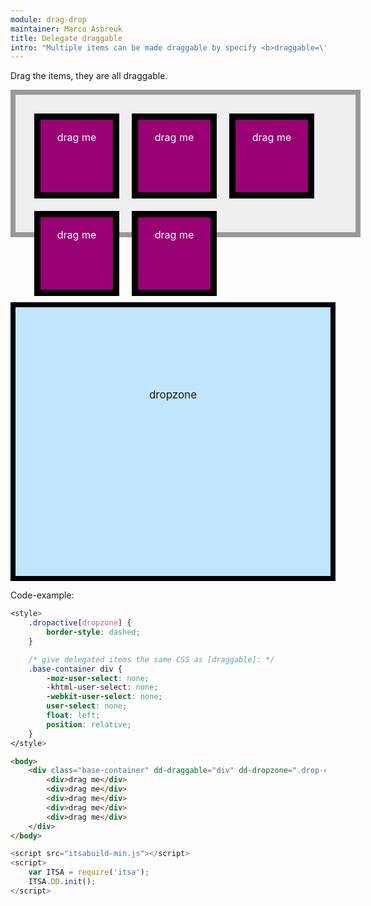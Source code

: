 ```yaml
---
module: drag-drop
maintainer: Marco Asbreuk
title: Delegate draggable
intro: "Multiple items can be made draggable by specify <b>draggable=\"css-selector\"</b> at a container-Element. Make sure that -when delegate- the delegated items have the same CSS as [draggable] has."
---
```


<style type="text/css">
    .base-container {
        width: 100%;
        height: 180px;
        background-color: #EEE;
        border: solid 8px #999;
        margin-bottom: 1em;
        padding: 20px;
    }
    .drop-container {
        width: 100%;
        height: 300px;
        border: solid 8px #000;
        background-color: #c0e5fd;
        display: inline-block;
        *display: inline;
        *zoom: 1;
        margin-right: 20px;
        text-align: center;
        font-size: 17px;
        padding-top: 130px;
    }
    .base-container div,
    .drop-container div {
        margin: 10px;
        height: 100px;
        width: 100px;
        background-color: #990073;
        border: 10px solid #000;
        cursor: default;
        display: inline-block;
        *display: inline;
        *zoom: 1;
        color: #FFF;
        text-align: center;
        font-size: 16px;
        line-height: 1.6em;
        padding: 16px 8px 0;
    }
    .base-container div {
        -moz-user-select: none;
        -khtml-user-select: none;
        -webkit-user-select: none;
        user-select: none;
        float: left;
        position: relative;
    }
    .dropactive[dropzone] {
        border-style: dashed;
    }
</style>

Drag the items, they are all draggable.

<div class="base-container" dd-draggable="div" dd-dropzone=".drop-container">
    <div>drag me</div>
    <div>drag me</div>
    <div>drag me</div>
    <div>drag me</div>
    <div>drag me</div>
</div>

<div class="drop-container" dropzone="true">dropzone</div>

<p class="spaced">Code-example:</p>

```css
<style>
    .dropactive[dropzone] {
        border-style: dashed;
    }

    /* give delegated items the same CSS as [draggable]: */
    .base-container div {
        -moz-user-select: none;
        -khtml-user-select: none;
        -webkit-user-select: none;
        user-select: none;
        float: left;
        position: relative;
    }
</style>
```
```html
<body>
    <div class="base-container" dd-draggable="div" dd-dropzone=".drop-container">
        <div>drag me</div>
        <div>drag me</div>
        <div>drag me</div>
        <div>drag me</div>
        <div>drag me</div>
    </div>
</body>
```

```js
<script src="itsabuild-min.js"></script>
<script>
    var ITSA = require('itsa');
    ITSA.DD.init();
</script>
```

<script src="../../dist/itsabuild-min.js"></script>
<script>
    var ITSA = require('itsa');
    ITSA.DD.init();
</script>
